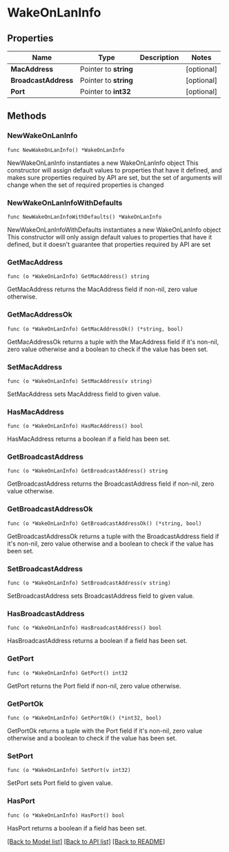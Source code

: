 # WakeOnLanInfo

## Properties

Name | Type | Description | Notes
------------ | ------------- | ------------- | -------------
**MacAddress** | Pointer to **string** |  | [optional] 
**BroadcastAddress** | Pointer to **string** |  | [optional] 
**Port** | Pointer to **int32** |  | [optional] 

## Methods

### NewWakeOnLanInfo

`func NewWakeOnLanInfo() *WakeOnLanInfo`

NewWakeOnLanInfo instantiates a new WakeOnLanInfo object
This constructor will assign default values to properties that have it defined,
and makes sure properties required by API are set, but the set of arguments
will change when the set of required properties is changed

### NewWakeOnLanInfoWithDefaults

`func NewWakeOnLanInfoWithDefaults() *WakeOnLanInfo`

NewWakeOnLanInfoWithDefaults instantiates a new WakeOnLanInfo object
This constructor will only assign default values to properties that have it defined,
but it doesn't guarantee that properties required by API are set

### GetMacAddress

`func (o *WakeOnLanInfo) GetMacAddress() string`

GetMacAddress returns the MacAddress field if non-nil, zero value otherwise.

### GetMacAddressOk

`func (o *WakeOnLanInfo) GetMacAddressOk() (*string, bool)`

GetMacAddressOk returns a tuple with the MacAddress field if it's non-nil, zero value otherwise
and a boolean to check if the value has been set.

### SetMacAddress

`func (o *WakeOnLanInfo) SetMacAddress(v string)`

SetMacAddress sets MacAddress field to given value.

### HasMacAddress

`func (o *WakeOnLanInfo) HasMacAddress() bool`

HasMacAddress returns a boolean if a field has been set.

### GetBroadcastAddress

`func (o *WakeOnLanInfo) GetBroadcastAddress() string`

GetBroadcastAddress returns the BroadcastAddress field if non-nil, zero value otherwise.

### GetBroadcastAddressOk

`func (o *WakeOnLanInfo) GetBroadcastAddressOk() (*string, bool)`

GetBroadcastAddressOk returns a tuple with the BroadcastAddress field if it's non-nil, zero value otherwise
and a boolean to check if the value has been set.

### SetBroadcastAddress

`func (o *WakeOnLanInfo) SetBroadcastAddress(v string)`

SetBroadcastAddress sets BroadcastAddress field to given value.

### HasBroadcastAddress

`func (o *WakeOnLanInfo) HasBroadcastAddress() bool`

HasBroadcastAddress returns a boolean if a field has been set.

### GetPort

`func (o *WakeOnLanInfo) GetPort() int32`

GetPort returns the Port field if non-nil, zero value otherwise.

### GetPortOk

`func (o *WakeOnLanInfo) GetPortOk() (*int32, bool)`

GetPortOk returns a tuple with the Port field if it's non-nil, zero value otherwise
and a boolean to check if the value has been set.

### SetPort

`func (o *WakeOnLanInfo) SetPort(v int32)`

SetPort sets Port field to given value.

### HasPort

`func (o *WakeOnLanInfo) HasPort() bool`

HasPort returns a boolean if a field has been set.


[[Back to Model list]](../README.md#documentation-for-models) [[Back to API list]](../README.md#documentation-for-api-endpoints) [[Back to README]](../README.md)


